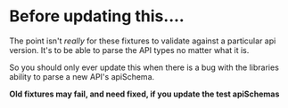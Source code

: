 # Before updating this....

The point isn't _really_ for these fixtures to validate against a particular
api version. It's to be able to parse the API types no matter what it is.

So you should only ever update this when there is a bug with the libraries
ability to parse a new API's apiSchema.

**Old fixtures may fail, and need fixed, if you update the test apiSchemas**
